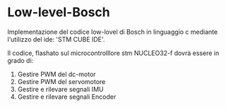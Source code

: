 # Low-level-Bosch




Implementazione del codice low-lovel di Bosch in linguaggio c mediante l'utilizzo del ide: 'STM CUBE IDE'.

Il codice, flashato sul microcontrolllore stm NUCLEO32-f dovrà essere in grado di:

1) Gestire PWM del dc-motor
2) Gestire PWM del servomotore
3) Gestire e rilevare segnali IMU
4) Gestire e rilevare segnali Encoder

